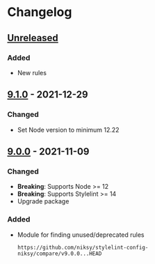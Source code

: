 # Changelog

## [Unreleased][]

### Added

-   New rules

## [9.1.0][] - 2021-12-29

### Changed

-   Set Node version to minimum 12.22

## [9.0.0][] - 2021-11-09

### Changed

-   **Breaking**: Supports Node >= 12
-   **Breaking**: Supports Stylelint >= 14
-   Upgrade package

### Added

-   Module for finding unused/deprecated rules

        https://github.com/niksy/stylelint-config-niksy/compare/v9.0.0...HEAD

    [9.0.0]: https://github.com/niksy/stylelint-config-niksy/tree/v9.0.0

[unreleased]:
	https://github.com/niksy/stylelint-config-nitpick/compare/v9.1.0...HEAD
[9.1.0]: https://github.com/niksy/stylelint-config-nitpick/tree/v9.1.0
